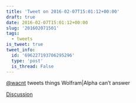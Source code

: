 ```yaml
---
title: 'Tweet on 2016-02-07T15:01:12+00:00'
draft: true
date: 2016-02-07T15:01:12+00:00
slug: '201602071501'
tags:
  - tweets
is_tweet: true
tweet_info:
  id: '696227193706295296'
  type: 'post'
  is_thread: False
---
```




[@wacnt](https://x.com/wacnt) tweets things Wolfram|Alpha can’t answer

[Discussion](https://x.com/sytelus/status/696227193706295296)
